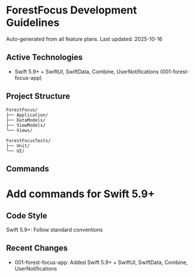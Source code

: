 # ForestFocus Development Guidelines

Auto-generated from all feature plans. Last updated: 2025-10-16

## Active Technologies
- Swift 5.9+ + SwiftUI, SwiftData, Combine, UserNotifications (001-forest-focus-app)

## Project Structure
```
ForestFocus/
├── Application/
├── DataModels/
├── ViewModels/
└── Views/

ForestFocusTests/
├── Unit/
└── UI/
```

## Commands
# Add commands for Swift 5.9+

## Code Style
Swift 5.9+: Follow standard conventions

## Recent Changes
- 001-forest-focus-app: Added Swift 5.9+ + SwiftUI, SwiftData, Combine, UserNotifications

<!-- MANUAL ADDITIONS START -->
<!-- MANUAL ADDITIONS END -->
